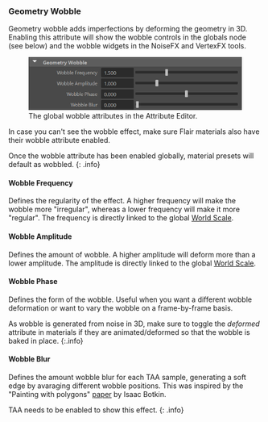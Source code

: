 ### Geometry Wobble
Geometry wobble adds imperfections by deforming the geometry in 3D. Enabling this attribute will show the wobble controls in the globals node (see below) and the wobble widgets in the NoiseFX and VertexFX tools.

<figure class="aio-ui">
	<img src="/media/effects/wobble/wobble-attrs.png" alt="Global wobble attributes in the Attribute Editor">
	<figcaption>The global wobble attributes in the Attribute Editor.</figcaption>
</figure>

In case you can't see the wobble effect, make sure Flair materials also have their wobble attribute enabled.

Once the wobble attribute has been enabled globally, material presets will default as wobbled.
{: .info}

#### Wobble Frequency
Defines the regularity of the effect. A higher frequency will make the wobble more "irregular", whereas a lower frequency will make it more "regular". The frequency is directly linked to the global [World Scale](/flair/getting-started/globals/#world-scale).

#### Wobble Amplitude
Defines the amount of wobble. A higher amplitude will deform more than a lower amplitude. The amplitude is directly linked to the global [World Scale](/flair/getting-started/globals/#world-scale).

#### Wobble Phase
Defines the form of the wobble. Useful when you want a different wobble deformation or want to vary the wobble on a frame-by-frame basis.

As wobble is generated from noise in 3D, make sure to toggle the *deformed* attribute in materials if they are animated/deformed so that the wobble is baked in place.
{:.info}

#### Wobble Blur
Defines the amount wobble blur for each TAA sample, generating a soft edge by avaraging different wobble positions. This was inspired by the "Painting with polygons" [paper](https://dl.acm.org/doi/10.1145/1597990.1598012) by Isaac Botkin. 

TAA needs to be enabled to show this effect.
{: .info}
